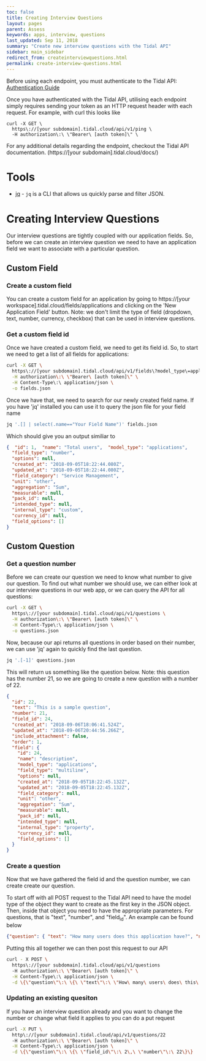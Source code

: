```yaml
---
toc: false
title: Creating Interview Questions
layout: pages
parent: Assess
keywords: apps, interview, questions
last_updated: Sep 11, 2018
summary: "Create new interview questions with the Tidal API"
sidebar: main_sidebar
redirect_from: createinterviewquestions.html
permalink: create-interview-questions.html
---
```


Before using each endpoint, you must authenticate to the Tidal API:
[Authentication Guide](authenticate.html)

Once you have authenticated with the Tidal API, utilising each endpoint simply requires sending your token as an HTTP request header with each request. For example, with curl this looks like

    curl -X GET \
      https\://[your subdomain].tidal.cloud/api/v1/ping \
      -H authorization\:\ \"Bearer\ [auth token]\" \

For any additional details regarding the endpoint, checkout the Tidal API documentation.
(https://[your subdomain].tidal.cloud/docs/)

# Tools

- [jq](https://stedolan.github.io/jq/) - `jq` is a CLI that allows us quickly parse and filter JSON.

# Creating Interview Questions

Our interview questions are tightly coupled with our application fields. So, before we can create an interview question we need to have an application field we want to associate with a particular question.

## Custom Field

### Create a custom field

You can create a custom field for an application by going to https://[your workspace].tidal.cloud/fields/applications and clicking on the 'New Application Field' button. Note: we don't limit the type of field (dropdown, text, number, currency, checkbox) that can be used in interview questions.

### Get a custom field id

Once we have created a custom field, we need to get its field id. So, to start we need to get a list of all fields for applications:

```bash
curl -X GET \
  https\://[your subdomain].tidal.cloud/api/v1/fields\?model_type\=applications \
  -H authorization\:\ \"Bearer\ [auth token]\" \
  -H Content-Type\:\ application/json \
  -o fields.json
```
Once we have that, we need to search for our newly created field name. If you have 'jq' installed you can use it to query the json file for your field name

```bash
jq '.[] | select(.name=="Your Field Name")' fields.json
```

Which should give you an output similiar to
```json
{  "id": 1,  "name": "Total users",  "model_type": "applications",
  "field_type": "number",
  "options": null,
  "created_at": "2018-09-05T18:22:44.080Z",
  "updated_at": "2018-09-05T18:22:44.080Z",
  "field_category": "Service Management",
  "unit": "other",
  "aggregation": "Sum",
  "measurable": null,
  "pack_id": null,
  "intended_type": null,
  "internal_type": "custom",
  "currency_id": null,
  "field_options": []
}
```
## Custom Question

### Get a question number

Before we can create our question we need to know what number to give our question. To find out what number we should use, we can either look at our interview questions in our web app, or we can query the API for all questions:

```bash
curl -X GET \
  https\://[your subdomain].tidal.cloud/api/v1/questions \
  -H authorization\:\ \"Bearer\ [auth token]\" \
  -H Content-Type\:\ application/json \
  -o questions.json
```

Now, because our api returns all questions in order based on their number, we can use 'jq' again to quickly find the last question.
```bash
jq '.[-1]' questions.json
```
This will return us something like the question below. Note: this question has the number 21, so we are going to create a new question with a number of 22.
```json
{
  "id": 22,
  "text": "This is a sample question",
  "number": 21,
  "field_id": 24,
  "created_at": "2018-09-06T18:06:41.524Z",
  "updated_at": "2018-09-06T20:44:56.266Z",
  "include_attachment": false,
  "order": 1,
  "field": {
    "id": 24,
    "name": "description",
    "model_type": "applications",
    "field_type": "multiline",
    "options": null,
    "created_at": "2018-09-05T18:22:45.132Z",
    "updated_at": "2018-09-05T18:22:45.132Z",
    "field_category": null,
    "unit": "other",
    "aggregation": "Sum",
    "measurable": null,
    "pack_id": null,
    "intended_type": null,
    "internal_type": "property",
    "currency_id": null,
    "field_options": []
  }
}
```
### Create a question

Now that we have gathered the field id and the question number, we can create create our question.

To start off with all POST request to the Tidal API need to have the model type of the object they want to create as the first key in the JSON object. Then, inside that object you need to have the appropriate parameters. For questions, that is "text", "number", and "field<sub>id</sub>". An example can be found below
```json
{"question": { "text": "How many users does this application have?", "number": 22, "field_id": 1}}
```
Putting this all together we can then post this request to our API
```bash
curl - X POST \
  https\://[your subdomain].tidal.cloud/api/v1/questions
  -H authorization\:\ \"Bearer\ [auth token]\" \
  -H Content-Type\:\ application/json \
  -d \{\"question\"\:\ \{\ \"text\"\:\ \"How\ many\ users\ does\ this\ application\ have\?\"\,\ \"number\"\:\ 22\,\ \"field_id\"\:\ 1\}\}
```
### Updating an existing quesiton

If you have an interview question already and you want to change the number or change what field it applies to you can do a put request
```bash
curl -X PUT \
  http\://[your subdomain].tidal.cloud/api/v1/questions/22
  -H authorization\:\ \"Bearer\ [auth token]\" \
  -H Content-Type\:\ application/json \
  -d \{\"question\"\:\ \{\ \"field_id\"\:\ 2\,\ \"number\"\:\ 22\}\}
```
